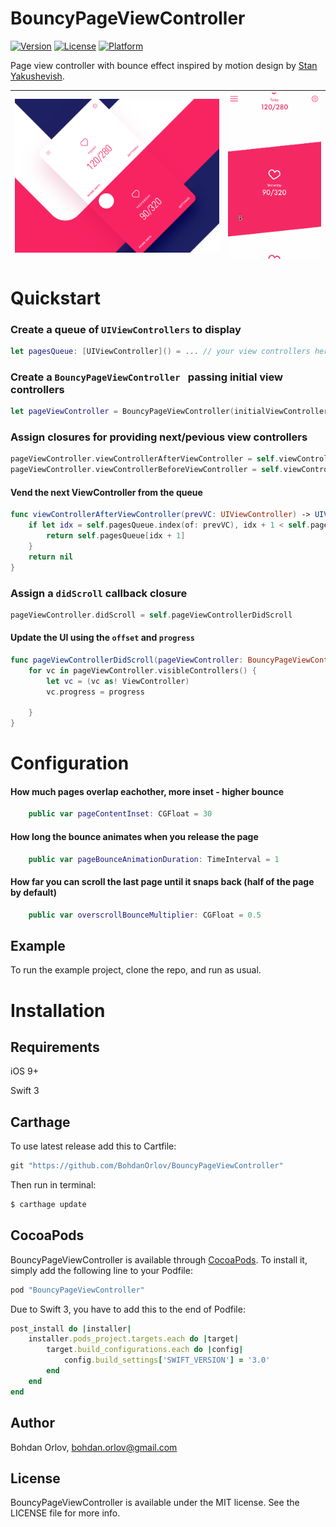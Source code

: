 # BouncyPageViewController

[![Version](https://img.shields.io/cocoapods/v/BouncyPageViewController.svg?style=flat)](http://cocoapods.org/pods/BouncyPageViewController)
[![License](https://img.shields.io/cocoapods/l/BouncyPageViewController.svg?style=flat)](http://cocoapods.org/pods/BouncyPageViewController)
[![Platform](https://img.shields.io/cocoapods/p/BouncyPageViewController.svg?style=flat)](http://cocoapods.org/pods/BouncyPageViewController)

Page view controller with bounce effect inspired by motion design by [Stan Yakushevish](https://dribbble.com/shots/2985170-Healthy).
 

| ![](GIFs/dribble.gif) | ![](GIFs/bouncyDemo.gif) |
| ------------- |-------------|

# Quickstart
### Create a queue of `UIViewControllers` to display
```swift
let pagesQueue: [UIViewController]() = ... // your view controllers here
```
### Create a `BouncyPageViewController ` passing initial view controllers
```swift
let pageViewController = BouncyPageViewController(initialViewControllers: Array(pagesQueue[0...1]))
```
### Assign closures for providing next/pevious view controllers
```swift
pageViewController.viewControllerAfterViewController = self.viewControllerAfterViewController
pageViewController.viewControllerBeforeViewController = self.viewControllerBeforeViewController
```
#### Vend the next ViewController from the queue
```swift
func viewControllerAfterViewController(prevVC: UIViewController) -> UIViewController? {
    if let idx = self.pagesQueue.index(of: prevVC), idx + 1 < self.pagesQueue.count {
        return self.pagesQueue[idx + 1]
    }
    return nil
}
```
### Assign a `didScroll` callback closure
```swift
pageViewController.didScroll = self.pageViewControllerDidScroll
```
#### Update the UI using the `offset` and `progress`
```swift
func pageViewControllerDidScroll(pageViewController: BouncyPageViewController, offset: CGFloat, progress: CGFloat) {
    for vc in pageViewController.visibleControllers() {
        let vc = (vc as! ViewController)
        vc.progress = progress

    }
}
```
# Configuration
#### How much pages overlap eachother, more inset - higher bounce
```swift
    public var pageContentInset: CGFloat = 30
```
#### How long the bounce animates when you release the page
```swift
    public var pageBounceAnimationDuration: TimeInterval = 1
```
#### How far you can scroll the last page until it snaps back (half of the page by default)
```swift
    public var overscrollBounceMultiplier: CGFloat = 0.5
```
## Example

To run the example project, clone the repo, and run as usual.


# Installation
## Requirements
iOS 9+

Swift 3

## Carthage
To use latest release add this to Cartfile:

```ruby
git "https://github.com/BohdanOrlov/BouncyPageViewController"

```
Then run in terminal:

```bash
$ carthage update

```
## CocoaPods

BouncyPageViewController is available through [CocoaPods](http://cocoapods.org). To install
it, simply add the following line to your Podfile:

```ruby
pod "BouncyPageViewController"
```

Due to Swift 3, you have to add this to the end of Podfile:

```ruby
post_install do |installer|
    installer.pods_project.targets.each do |target|
        target.build_configurations.each do |config|
            config.build_settings['SWIFT_VERSION'] = '3.0'
        end
    end
end 
```

## Author

Bohdan Orlov, bohdan.orlov@gmail.com

## License

BouncyPageViewController is available under the MIT license. See the LICENSE file for more info.
